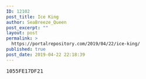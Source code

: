 ```yaml
---
ID: 12102
post_title: Ice King
author: SeaBreeze_Queen
post_excerpt: ""
layout: post
permalink: >
  https://portalrepository.com/2019/04/22/ice-king/
published: true
post_date: 2019-04-22 22:18:39
---
```

<pre>1055FE17DF21</pre>